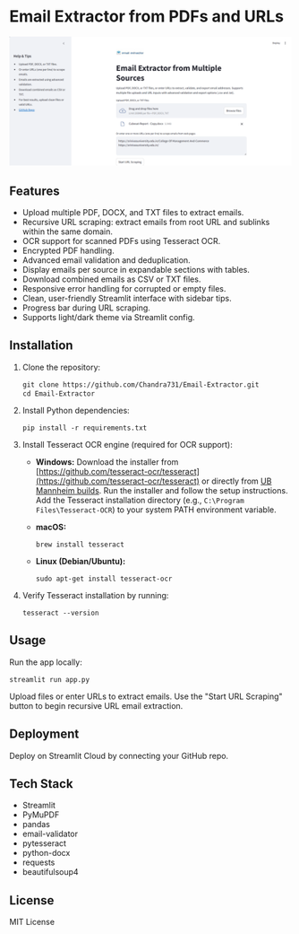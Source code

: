 # Email Extractor from PDFs and URLs

![Demo Screenshot](assets/Screenshot.png)

## Features

- Upload multiple PDF, DOCX, and TXT files to extract emails.
- Recursive URL scraping: extract emails from root URL and sublinks within the same domain.
- OCR support for scanned PDFs using Tesseract OCR.
- Encrypted PDF handling.
- Advanced email validation and deduplication.
- Display emails per source in expandable sections with tables.
- Download combined emails as CSV or TXT files.
- Responsive error handling for corrupted or empty files.
- Clean, user-friendly Streamlit interface with sidebar tips.
- Progress bar during URL scraping.
- Supports light/dark theme via Streamlit config.

## Installation

1. Clone the repository:
   ```
   git clone https://github.com/Chandra731/Email-Extractor.git
   cd Email-Extractor
   ```

2. Install Python dependencies:
   ```
   pip install -r requirements.txt
   ```

3. Install Tesseract OCR engine (required for OCR support):

   - **Windows:**
     Download the installer from [https://github.com/tesseract-ocr/tesseract](https://github.com/tesseract-ocr/tesseract) or directly from [UB Mannheim builds](https://github.com/UB-Mannheim/tesseract/wiki).
     Run the installer and follow the setup instructions.
     Add the Tesseract installation directory (e.g., `C:\Program Files\Tesseract-OCR`) to your system PATH environment variable.

   - **macOS:**
     ```
     brew install tesseract
     ```

   - **Linux (Debian/Ubuntu):**
     ```
     sudo apt-get install tesseract-ocr
     ```

4. Verify Tesseract installation by running:
   ```
   tesseract --version
   ```

## Usage

Run the app locally:
```
streamlit run app.py
```

Upload files or enter URLs to extract emails. Use the "Start URL Scraping" button to begin recursive URL email extraction.

## Deployment

Deploy on Streamlit Cloud by connecting your GitHub repo.

## Tech Stack

- Streamlit
- PyMuPDF
- pandas
- email-validator
- pytesseract
- python-docx
- requests
- beautifulsoup4

## License

MIT License

